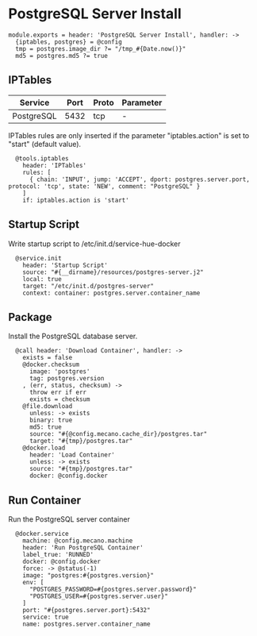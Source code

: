 
# PostgreSQL Server Install

    module.exports = header: 'PostgreSQL Server Install', handler: ->
      {iptables, postgres} = @config
      tmp = postgres.image_dir ?= "/tmp_#{Date.now()}"
      md5 = postgres.md5 ?= true
    
## IPTables

| Service    | Port | Proto | Parameter |
|------------|------|-------|-----------|
| PostgreSQL | 5432 | tcp   | -         |


IPTables rules are only inserted if the parameter "iptables.action" is set to
"start" (default value).

      @tools.iptables
        header: 'IPTables'
        rules: [
          { chain: 'INPUT', jump: 'ACCEPT', dport: postgres.server.port, protocol: 'tcp', state: 'NEW', comment: "PostgreSQL" }
        ]
        if: iptables.action is 'start'
        
## Startup Script

Write startup script to /etc/init.d/service-hue-docker

      @service.init
        header: 'Startup Script'
        source: "#{__dirname}/resources/postgres-server.j2"
        local: true
        target: "/etc/init.d/postgres-server"
        context: container: postgres.server.container_name

## Package
Install the PostgreSQL database server.

      @call header: 'Download Container', handler: ->
        exists = false
        @docker.checksum
          image: 'postgres'
          tag: postgres.version
        , (err, status, checksum) ->
          throw err if err
          exists = checksum
        @file.download
          unless: -> exists
          binary: true
          md5: true
          source: "#{@config.mecano.cache_dir}/postgres.tar"
          target: "#{tmp}/postgres.tar"
        @docker.load
          header: 'Load Container'
          unless: -> exists
          source: "#{tmp}/postgres.tar"
          docker: @config.docker
      
## Run Container
Run the PostgreSQL server container

      @docker.service
        machine: @config.mecano.machine
        header: 'Run PostgreSQL Container'
        label_true: 'RUNNED'
        docker: @config.docker
        force: -> @status(-1)
        image: "postgres:#{postgres.version}"
        env: [
          "POSTGRES_PASSWORD=#{postgres.server.password}"
          "POSTGRES_USER=#{postgres.server.user}"
        ]
        port: "#{postgres.server.port}:5432"
        service: true
        name: postgres.server.container_name
